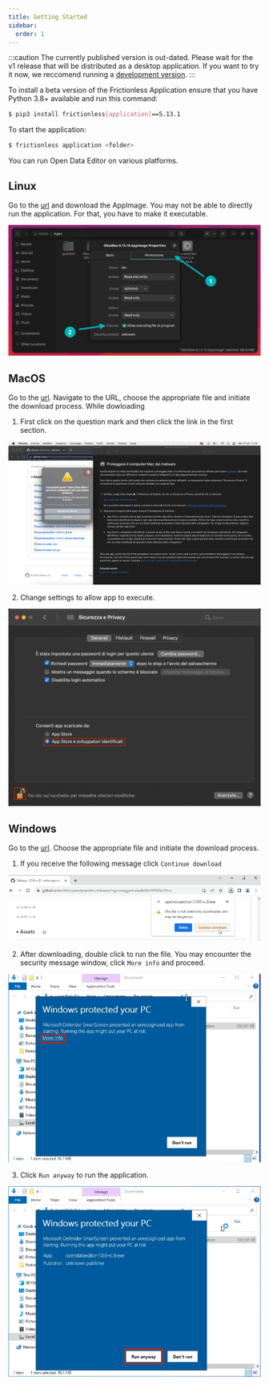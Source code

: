 ```yaml
---
title: Getting Started
sidebar:
  order: 1
---
```


:::caution
The currently published version is out-dated. Please wait for the v1 release that will be distributed as a desktop application. If you want to try it now, we reccomend running a [development version](../../contributing/development/).
:::


To install a beta version of the Frictionless Application ensure that you have Python 3.8+ available and run this command:

```bash
$ pip3 install frictionless[application]==5.13.1
```

To start the application:

```bash
$ frictionless application <folder>
```
You can run Open Data Editor on various platforms.

## Linux

Go to the [url](https://github.com/okfn/opendataeditor/releases/tag/untagged-eaadb0fe25f950e285ca) and download the AppImage. You may not be able to directly run the application. For that, you have to make it executable.

![MAKE EXECUTABLE](./assets/getting-started/gs-linux-executable.png)

## MacOS

Go to the [url](https://github.com/okfn/opendataeditor/releases/tag/untagged-eaadb0fe25f950e285ca). Navigate to the URL, choose the appropriate file and initiate the download process. While dowloading

1. First click on the question mark and then click the link in the first section.

![DOWNLOAD SECURITY](./assets/getting-started/gs-macos-download.png)

2. Change settings to allow app to execute.

![DOWNLOAD SETTINGS](./assets/getting-started/gs-macos-download-step2.png)

## Windows

Go to the [url](https://github.com/okfn/opendataeditor/releases/tag/untagged-eaadb0fe25f950e285ca). Choose the appropriate file and initiate the download process.

1. If you receive the following message click `Continue download`

![DOWNLOAD SECURITY](./assets/getting-started/gs-windows-download.png)

2. After downloading, double click to run the file. You may encounter the security message window, click `More info` and proceed.

![SECURITY MESSAGE](./assets/getting-started/gs-protection-screen.png)

3. Click `Run anyway` to run the application.

![SECURITY MESSAGE STEP 2](./assets/getting-started/gs-protection-screen-2.png)